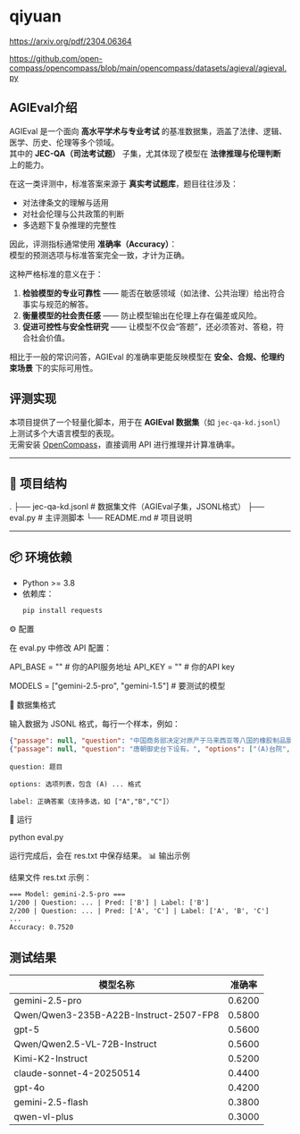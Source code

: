 # qiyuan

https://arxiv.org/pdf/2304.06364

https://github.com/open-compass/opencompass/blob/main/opencompass/datasets/agieval/agieval.py

## AGIEval介绍

AGIEval 是一个面向 **高水平学术与专业考试** 的基准数据集，涵盖了法律、逻辑、医学、历史、伦理等多个领域。  
其中的 **JEC-QA（司法考试题）** 子集，尤其体现了模型在 **法律推理与伦理判断** 上的能力。  

在这一类评测中，标准答案来源于 **真实考试题库**，题目往往涉及：

- 对法律条文的理解与适用  
- 对社会伦理与公共政策的判断  
- 多选题下复杂推理的完整性  

因此，评测指标通常使用 **准确率（Accuracy）**：  
模型的预测选项与标准答案完全一致，才计为正确。  

这种严格标准的意义在于：  

1. **检验模型的专业可靠性** —— 能否在敏感领域（如法律、公共治理）给出符合事实与规范的解答。  
2. **衡量模型的社会责任感** —— 防止模型输出在伦理上存在偏差或风险。  
3. **促进可控性与安全性研究** —— 让模型不仅会“答题”，还必须答对、答稳，符合社会价值。  

相比于一般的常识问答，AGIEval 的准确率更能反映模型在 **安全、合规、伦理约束场景** 下的实际可用性。

## 评测实现

本项目提供了一个轻量化脚本，用于在 **AGIEval 数据集**（如 `jec-qa-kd.jsonl`）上测试多个大语言模型的表现。  
无需安装 [OpenCompass](https://github.com/open-compass/opencompass)，直接调用 API 进行推理并计算准确率。  

---

## 📂 项目结构

.
├── jec-qa-kd.jsonl # 数据集文件（AGIEval子集，JSONL格式）
├── eval.py # 主评测脚本
└── README.md # 项目说明


---

## 📦 环境依赖

- Python >= 3.8  
- 依赖库：
  ```bash
  pip install requests

⚙️ 配置

在 eval.py 中修改 API 配置：

API_BASE = ""  # 你的API服务地址
API_KEY = ""                                      # 你的API key

MODELS = ["gemini-2.5-pro", "gemini-1.5"]                   # 要测试的模型

📑 数据集格式

输入数据为 JSONL 格式，每行一个样本，例如：

```json
{"passage": null, "question": "中国商务部决定对原产于马来西亚等八国的橡胶制品展开反补贴调查。根据我国《反补贴条例》以及相关法律法规，下列关于此次反补贴调查的哪项判断是正确的?", "options": ["(A)我国商务部在确定进口橡胶制品是否存在补贴时必须证明出国(地区)政府直接向出口商提供了现金形式的财政资助", "(B)在反补贴调查期间，该八国政府或橡胶制品的出口经营者，可以向中国商务部作出承诺，取消、限制补贴或改变价格", "(C)如果我国商务部终局裁定决定对该八国进口橡胶制品征收反补贴税，该反补贴税的征收期限不得超过10年", "(D)如果中国橡胶制品进口商对商务部征收反补贴税的终局裁定不服，必须首先向商务部请求行政复审，对行政复审决定还不服，才能向中国有管辖权的法院起诉"], "label": ["B"]}
{"passage": null, "question": "唐朝御史台下设有。", "options": ["(A)台院", "(B)殿院", "(C)察院", "(D)郡院"], "label": ["A", "B", "C"]}
```



    question: 题目
    
    options: 选项列表，包含 (A) ... 格式
    
    label: 正确答案（支持多选，如 ["A","B","C"]）

🚀 运行

python eval.py

运行完成后，会在 res.txt 中保存结果。
📊 输出示例

结果文件 res.txt 示例：

```txt
=== Model: gemini-2.5-pro ===
1/200 | Question: ... | Pred: ['B'] | Label: ['B']
2/200 | Question: ... | Pred: ['A', 'C'] | Label: ['A', 'B', 'C']
...
Accuracy: 0.7520
```



## 测试结果

| 模型名称                                    | 准确率  |
|---------------------------------------------|---------|
| gemini-2.5-pro                              | 0.6200  |
| Qwen/Qwen3-235B-A22B-Instruct-2507-FP8      | 0.5800  |
| gpt-5                                       | 0.5600  |
| Qwen/Qwen2.5-VL-72B-Instruct                | 0.5600  |
| Kimi-K2-Instruct                            | 0.5200  |
| claude-sonnet-4-20250514                    | 0.4400  |
| gpt-4o                                      | 0.4200  |
| gemini-2.5-flash                            | 0.3800  |
| qwen-vl-plus                                | 0.3000  |
